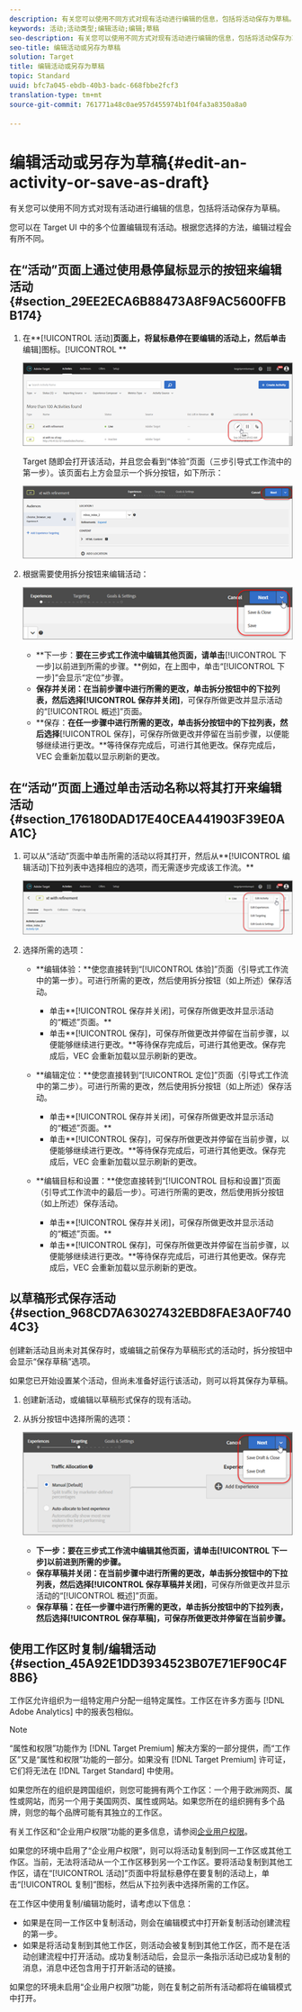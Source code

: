 ```yaml
---
description: 有关您可以使用不同方式对现有活动进行编辑的信息，包括将活动保存为草稿。
keywords: 活动;活动类型;编辑活动;编辑;草稿
seo-description: 有关您可以使用不同方式对现有活动进行编辑的信息，包括将活动保存为草稿。
seo-title: 编辑活动或另存为草稿
solution: Target
title: 编辑活动或另存为草稿
topic: Standard
uuid: bfc7a045-ebdb-40b3-badc-668fbbe2fcf3
translation-type: tm+mt
source-git-commit: 761771a48c0ae957d455974b1f04fa3a8350a8a0

---
```



# 编辑活动或另存为草稿{#edit-an-activity-or-save-as-draft}

有关您可以使用不同方式对现有活动进行编辑的信息，包括将活动保存为草稿。

您可以在 Target UI 中的多个位置编辑现有活动。根据您选择的方法，编辑过程会有所不同。

## 在“活动”页面上通过使用悬停鼠标显示的按钮来编辑活动 {#section_29EE2ECA6B88473A8F9AC5600FFBB174}

1. 在**[!UICONTROL 活动]**页面上，将鼠标悬停在要编辑的活动上，然后单击**编辑]图标。[!UICONTROL **

   ![](assets/hover_edit.png)

   Target 随即会打开该活动，并且您会看到“体验”页面（三步引导式工作流中的第一步）。该页面右上方会显示一个拆分按钮，如下所示：

   ![](assets/edit_split_button.png)

1. 根据需要使用拆分按钮来编辑活动：

   ![](assets/edit_split_button_2.png)

   * **下一步：**要在三步式工作流中编辑其他页面，请单击**[!UICONTROL 下一步]以前进到所需的步骤。**例如，在上图中，单击“[!UICONTROL 下一步]”会显示“定位”步骤。
   * **保存并关闭：**在当前步骤中进行所需的更改，单击拆分按钮中的下拉列表，然后选择**[!UICONTROL 保存并关闭]**，可保存所做更改并显示活动的“[!UICONTROL 概述]”页面。
   * **保存：**在任一步骤中进行所需的更改，单击拆分按钮中的下拉列表，然后选择**[!UICONTROL 保存]，可保存所做更改并停留在当前步骤，以便能够继续进行更改。**等待保存完成后，可进行其他更改。保存完成后，VEC 会重新加载以显示刷新的更改。

## 在“活动”页面上通过单击活动名称以将其打开来编辑活动 {#section_176180DAD17E40CEA441903F39E0AA1C}

1. 可以从“活动”页面中单击所需的活动以将其打开，然后从**[!UICONTROL 编辑活动]下拉列表中选择相应的选项，而无需逐步完成该工作流。**

   ![](assets/edit_activity.png)

1. 选择所需的选项：

   * **编辑体验：**使您直接转到“[!UICONTROL 体验]”页面（引导式工作流中的第一步）。可进行所需的更改，然后使用拆分按钮（如上所述）保存活动。

      * 单击**[!UICONTROL 保存并关闭]，可保存所做更改并显示活动的“概述”页面。**
      * 单击**[!UICONTROL 保存]，可保存所做更改并停留在当前步骤，以便能够继续进行更改。**等待保存完成后，可进行其他更改。保存完成后，VEC 会重新加载以显示刷新的更改。
   * **编辑定位：**使您直接转到“[!UICONTROL 定位]”页面（引导式工作流中的第二步）。可进行所需的更改，然后使用拆分按钮（如上所述）保存活动。

      * 单击**[!UICONTROL 保存并关闭]，可保存所做更改并显示活动的“概述”页面。**
      * 单击**[!UICONTROL 保存]，可保存所做更改并停留在当前步骤，以便能够继续进行更改。**等待保存完成后，可进行其他更改。保存完成后，VEC 会重新加载以显示刷新的更改。
   * **编辑目标和设置：**使您直接转到“[!UICONTROL 目标和设置]”页面（引导式工作流中的最后一步）。可进行所需的更改，然后使用拆分按钮（如上所述）保存活动。

      * 单击**[!UICONTROL 保存并关闭]，可保存所做更改并显示活动的“概述”页面。**
      * 单击**[!UICONTROL 保存]，可保存所做更改并停留在当前步骤，以便能够继续进行更改。**等待保存完成后，可进行其他更改。保存完成后，VEC 会重新加载以显示刷新的更改。



## 以草稿形式保存活动 {#section_968CD7A63027432EBD8FAE3A0F7404C3}

创建新活动且尚未对其保存时，或编辑之前保存为草稿形式的活动时，拆分按钮中会显示“保存草稿”选项。

如果您已开始设置某个活动，但尚未准备好运行该活动，则可以将其保存为草稿。

1. 创建新活动，或编辑以草稿形式保存的现有活动。
1. 从拆分按钮中选择所需的选项：

   ![](assets/save_draft.png)

   * **下一步：**要在三步式工作流中编辑其他页面，请单击**[!UICONTROL 下一步]以前进到所需的步骤。**
   * **保存草稿并关闭：**在当前步骤中进行所需的更改，单击拆分按钮中的下拉列表，然后选择**[!UICONTROL 保存草稿并关闭]**，可保存所做更改并显示活动的“[!UICONTROL 概述]”页面。
   * **保存草稿：**在任一步骤中进行所需的更改，单击拆分按钮中的下拉列表，然后选择**[!UICONTROL 保存草稿]，可保存所做更改并停留在当前步骤。**

## 使用工作区时复制/编辑活动 {#section_45A92E1DD3934523B07E71EF90C4F8B6}

工作区允许组织为一组特定用户分配一组特定属性。工作区在许多方面与 [!DNL Adobe Analytics] 中的报表包相似。

>[!NOTE]
>
>“属性和权限”功能作为 [!DNL Target Premium] 解决方案的一部分提供，而“工作区”又是“属性和权限”功能的一部分。如果没有 [!DNL Target Premium] 许可证，它们将无法在 [!DNL Target Standard] 中使用。

如果您所在的组织是跨国组织，则您可能拥有两个工作区：一个用于欧洲网页、属性或网站，而另一个用于美国网页、属性或网站。如果您所在的组织拥有多个品牌，则您的每个品牌可能有其独立的工作区。

有关工作区和“企业用户权限”功能的更多信息，请参阅[企业用户权限](../administrating-target/c-user-management/property-channel/property-channel.md#concept_E396B16FA2024ADBA27BC056138F9838)。

如果您的环境中启用了“企业用户权限”，则可以将活动复制到同一工作区或其他工作区。当前，无法将活动从一个工作区移到另一个工作区。要将活动复制到其他工作区，请在“[!UICONTROL 活动]”页面中将鼠标悬停在要复制的活动上，单击“[!UICONTROL 复制]”图标，然后从下拉列表中选择所需的工作区。

在工作区中使用复制/编辑功能时，请考虑以下信息：

* 如果是在同一工作区中复制活动，则会在编辑模式中打开新复制活动创建流程的第一步。
* 如果是将活动复制到其他工作区，则活动会被复制到其他工作区，而不是在活动创建流程中打开活动。成功复制活动后，会显示一条指示活动已成功复制的消息，消息中还包含用于打开新活动的链接。

如果您的环境未启用“企业用户权限”功能，则在复制之前所有活动都将在编辑模式中打开。
